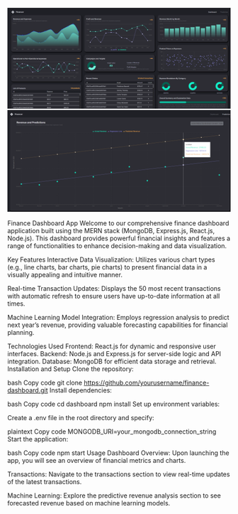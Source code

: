 ![Screenshot](client/Fianance.png)
![Screenshot](client/2.png)


Finance Dashboard App
Welcome to our comprehensive finance dashboard application built using the MERN stack (MongoDB, Express.js, React.js, Node.js). This dashboard provides powerful financial insights and features a range of functionalities to enhance decision-making and data visualization.

Key Features
Interactive Data Visualization: Utilizes various chart types (e.g., line charts, bar charts, pie charts) to present financial data in a visually appealing and intuitive manner.

Real-time Transaction Updates: Displays the 50 most recent transactions with automatic refresh to ensure users have up-to-date information at all times.

Machine Learning Model Integration: Employs regression analysis to predict next year’s revenue, providing valuable forecasting capabilities for financial planning.

Technologies Used
Frontend: React.js for dynamic and responsive user interfaces.
Backend: Node.js and Express.js for server-side logic and API integration.
Database: MongoDB for efficient data storage and retrieval.
Installation and Setup
Clone the repository:

bash
Copy code
git clone https://github.com/yourusername/finance-dashboard.git
Install dependencies:

bash
Copy code
cd dashboard
npm install
Set up environment variables:

Create a .env file in the root directory and specify:

plaintext
Copy code
MONGODB_URI=your_mongodb_connection_string
Start the application:

bash
Copy code
npm start
Usage
Dashboard Overview: Upon launching the app, you will see an overview of financial metrics and charts.

Transactions: Navigate to the transactions section to view real-time updates of the latest transactions.

Machine Learning: Explore the predictive revenue analysis section to see forecasted revenue based on machine learning models.
